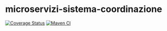 # microservizi-sistema-coordinazione

[![Coverage Status](https://coveralls.io/repos/github/SWEasabi/microservizi-sistema-anagrafe/badge.svg?branch=main)](https://coveralls.io/github/SWEasabi/microservizi-sistema-anagrafe?branch=main)
[![Maven CI](https://github.com/SWEasabi/microservizi-sistema-anagrafe/actions/workflows/maven.yml/badge.svg)](https://github.com/SWEasabi/microservizi-sistema-anagrafe/actions/workflows/maven.yml)
